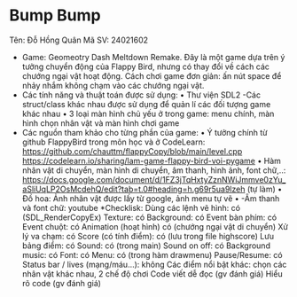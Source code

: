 # Bump Bump
 Tên: Đỗ Hồng Quân Mã SV: 24021602
* Game: Geomeotry Dash Meltdown Remake. Đây là một game dựa trên ý tưởng chuyển động của Flappy Bird, nhưng có thay đổi về cách các chướng ngại vật hoạt động. Cách chơi game đơn giản: ấn nút space để nhảy nhắm không chạm vào các chướng ngại vật.
* Các tính năng và thuật toán được sử dụng:
•	Thư viện SDL2 -Các struct/class khác nhau được sử dụng để quản lí các đối tượng game khác nhau
•	3 loại màn hình chủ yếu ở trong game: menu chính, màn hình chọn nhân vật và màn hình chơi game
* Các nguồn tham khảo cho từng phần của game:
•	Ý tưởng chính từ github FlappyBird trong môn học và ở CodeLearn: https://github.com/chauttm/flappyCopy/blob/main/level.cpp
https://codelearn.io/sharing/lam-game-flappy-bird-voi-pygame
•	Hàm nhân vật di chuyển, màn hình di chuyển, âm thanh, hình ảnh, font chữ,..: https://docs.google.com/document/d/1FZ3jTqHxtyZznNWiJmmve0zYu_aSliUqLP2OsMcdehQ/edit?tab=t.0#heading=h.g69r5ua9lzeh (tự làm)
•	Đồ hoa: Ảnh nhân vật được lấy từ google, ảnh menu tự vẽ
•	-Âm thanh và font chữ: youtube 
*Checklisk: 
Dùng các lệnh vẽ hình: có (SDL_RenderCopyEx)
Texture: có
Background: có
Event bàn phím: có 
Event chuột: có
Animation (hoạt hình) có (chướng ngại vật di chuyển)
Xử lý va chạm: có
Score (có tính điểm): có (lưu trong file highscore)
Lưu bảng điểm: có
Sound: có (trong main)
Sound on off: có
Background music: có
Font: có 
Menu: có (trong hàm drawmenu)
Pause/Resume: có
Status bar / lives (mạng/máu...): không
Các điểm nổi bật khác: chọn các nhân vật khác nhau, 2 chế độ chơi
Code viết dễ đọc (gv đánh giá)
Hiểu rõ code (gv đánh giá)


